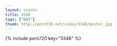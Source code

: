 ```yaml
--- 
layout: sieutv
title: 3348
tags: ["003"]
thumb: http://porn720.net/video/3348/poster.jpg
---
```

{% include porn720 key="3348" %} 
